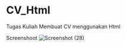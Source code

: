 # CV_Html
Tugas Kuliah Membuat CV menggunakan Html


Screenshoot
![Screenshot (28)](https://user-images.githubusercontent.com/76991016/156371768-a480577d-1138-4a9a-bdf2-c055a3d31ee8.png)
